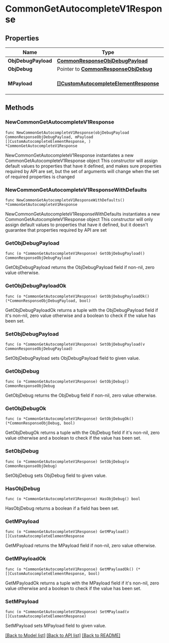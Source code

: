 # CommonGetAutocompleteV1Response

## Properties

Name | Type | Description | Notes
------------ | ------------- | ------------- | -------------
**ObjDebugPayload** | [**CommonResponseObjDebugPayload**](CommonResponseObjDebugPayload.md) |  | 
**ObjDebug** | Pointer to [**CommonResponseObjDebug**](CommonResponseObjDebug.md) |  | [optional] 
**MPayload** | [**[]CustomAutocompleteElementResponse**](CustomAutocompleteElementResponse.md) | Generic Autocomplete Response | 

## Methods

### NewCommonGetAutocompleteV1Response

`func NewCommonGetAutocompleteV1Response(objDebugPayload CommonResponseObjDebugPayload, mPayload []CustomAutocompleteElementResponse, ) *CommonGetAutocompleteV1Response`

NewCommonGetAutocompleteV1Response instantiates a new CommonGetAutocompleteV1Response object
This constructor will assign default values to properties that have it defined,
and makes sure properties required by API are set, but the set of arguments
will change when the set of required properties is changed

### NewCommonGetAutocompleteV1ResponseWithDefaults

`func NewCommonGetAutocompleteV1ResponseWithDefaults() *CommonGetAutocompleteV1Response`

NewCommonGetAutocompleteV1ResponseWithDefaults instantiates a new CommonGetAutocompleteV1Response object
This constructor will only assign default values to properties that have it defined,
but it doesn't guarantee that properties required by API are set

### GetObjDebugPayload

`func (o *CommonGetAutocompleteV1Response) GetObjDebugPayload() CommonResponseObjDebugPayload`

GetObjDebugPayload returns the ObjDebugPayload field if non-nil, zero value otherwise.

### GetObjDebugPayloadOk

`func (o *CommonGetAutocompleteV1Response) GetObjDebugPayloadOk() (*CommonResponseObjDebugPayload, bool)`

GetObjDebugPayloadOk returns a tuple with the ObjDebugPayload field if it's non-nil, zero value otherwise
and a boolean to check if the value has been set.

### SetObjDebugPayload

`func (o *CommonGetAutocompleteV1Response) SetObjDebugPayload(v CommonResponseObjDebugPayload)`

SetObjDebugPayload sets ObjDebugPayload field to given value.


### GetObjDebug

`func (o *CommonGetAutocompleteV1Response) GetObjDebug() CommonResponseObjDebug`

GetObjDebug returns the ObjDebug field if non-nil, zero value otherwise.

### GetObjDebugOk

`func (o *CommonGetAutocompleteV1Response) GetObjDebugOk() (*CommonResponseObjDebug, bool)`

GetObjDebugOk returns a tuple with the ObjDebug field if it's non-nil, zero value otherwise
and a boolean to check if the value has been set.

### SetObjDebug

`func (o *CommonGetAutocompleteV1Response) SetObjDebug(v CommonResponseObjDebug)`

SetObjDebug sets ObjDebug field to given value.

### HasObjDebug

`func (o *CommonGetAutocompleteV1Response) HasObjDebug() bool`

HasObjDebug returns a boolean if a field has been set.

### GetMPayload

`func (o *CommonGetAutocompleteV1Response) GetMPayload() []CustomAutocompleteElementResponse`

GetMPayload returns the MPayload field if non-nil, zero value otherwise.

### GetMPayloadOk

`func (o *CommonGetAutocompleteV1Response) GetMPayloadOk() (*[]CustomAutocompleteElementResponse, bool)`

GetMPayloadOk returns a tuple with the MPayload field if it's non-nil, zero value otherwise
and a boolean to check if the value has been set.

### SetMPayload

`func (o *CommonGetAutocompleteV1Response) SetMPayload(v []CustomAutocompleteElementResponse)`

SetMPayload sets MPayload field to given value.



[[Back to Model list]](../README.md#documentation-for-models) [[Back to API list]](../README.md#documentation-for-api-endpoints) [[Back to README]](../README.md)


